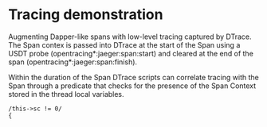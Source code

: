 # Tracing demonstration

Augmenting Dapper-like spans with low-level tracing captured by DTrace.
The Span contex is passed into DTrace at the start of the Span using
a USDT probe (opentracing*:jaeger:span:start) and cleared at the
end of the span (opentracing*:jaeger:span:finish). 

Within the duration of the Span DTrace scripts can correlate
tracing with the Span through a predicate that checks for the
presence of the Span Context stored in the thread local variables.

```syscall::read:entry
/this->sc != 0/
{
``` 
